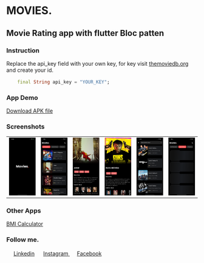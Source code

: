 # MOVIES.
## Movie Rating app with flutter Bloc patten

### Instruction
Replace the api_key field with your own key, for key visit [themoviedb.org](https://themoviedb.org) and create your id.

```dart
    final String api_key = "YOUR_KEY";
```
### App Demo
[Download APK file](https://drive.google.com/open?id=1Is-s5QfunIesJIQMqOz1OYqRRFoThPgO)

### Screenshots
<table style={border:"none"}><tr><td><img src="./screenshots/0.png" alt="Home Screen(default)"/></td><td><img src="./screenshots/1.png" alt="Home Screen(Location Popup)"/></td><td><img src="./screenshots/2.png" alt="Home Screen(Location Popup)"/></td><td><img src="./screenshots/3.png" alt="Home Screen(Location Popup)"/></td><td><img src="./screenshots/5.png" alt="Home Screen(Location Popup)"/></td><td><img src="./screenshots/4.png" alt="Home Screen(Location Popup)"/></td></tr></table>

### Other Apps
[BMI Calculator](https://github.com/imSanjaySoni/BMI-Calculator-with-flutter) 

### Follow me.
 <img src="https://image.flaticon.com/icons/svg/124/124011.svg" height="15" width="15" /> [Linkedin](https://linkedin.com/in/imsanjaysoni)
 <img src="https://image.flaticon.com/icons/svg/2111/2111463.svg" height="15" width="15" />  [Instagram ](https://instagram.com/imsanjaysoni)
 <img src="https://image.flaticon.com/icons/svg/124/124010.svg" height="15" width="15" /> [Facebook ](https://fb.com/imsanjaysoni)

